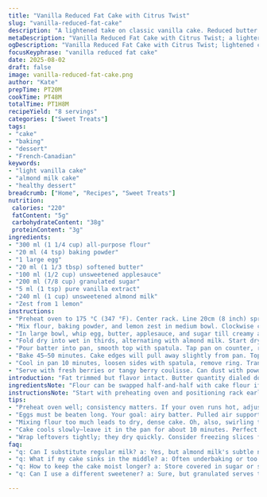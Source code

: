```yaml
---
title: "Vanilla Reduced Fat Cake with Citrus Twist"
slug: "vanilla-reduced-fat-cake"
description: "A lightened take on classic vanilla cake. Reduced butter by a third, replaced milk with almond milk for a subtle nutty note. Puffed up with baking powder and a pinch of lemon zest, adding brightness. Egg yolk swapped for unsweetened applesauce to boost moisture without fat. Soft crumb, little crumble. Bakes until golden, edges firm and springy, crackled top hints readiness. Avoid overmixing for tender crumb, alternate dry and wet yields uniform mix. Citrus zest brightens same vanilla base, great fresh or with berry compote."
metaDescription: "Vanilla Reduced Fat Cake with Citrus Twist; a lighter vanilla cake with almond milk and applesauce for moisture. Perfect for any occasion."
ogDescription: "Vanilla Reduced Fat Cake with Citrus Twist; lightened cake using almond milk and applesauce. Great with berries or dusting of sugar."
focusKeyphrase: "vanilla reduced fat cake"
date: 2025-08-02
draft: false
image: vanilla-reduced-fat-cake.png
author: "Kate"
prepTime: PT20M
cookTime: PT48M
totalTime: PT1H8M
recipeYield: "8 servings"
categories: ["Sweet Treats"]
tags:
- "cake"
- "baking"
- "dessert"
- "French-Canadian"
keywords:
- "light vanilla cake"
- "almond milk cake"
- "healthy dessert"
breadcrumb: ["Home", "Recipes", "Sweet Treats"]
nutrition: 
 calories: "220"
 fatContent: "5g"
 carbohydrateContent: "38g"
 proteinContent: "3g"
ingredients:
- "300 ml (1 1/4 cup) all-purpose flour"
- "20 ml (4 tsp) baking powder"
- "1 large egg"
- "20 ml (1 1/3 tbsp) softened butter"
- "100 ml (1/2 cup) unsweetened applesauce"
- "200 ml (7/8 cup) granulated sugar"
- "5 ml (1 tsp) pure vanilla extract"
- "240 ml (1 cup) unsweetened almond milk"
- "Zest from 1 lemon"
instructions:
- "Preheat oven to 175 °C (347 °F). Center rack. Line 20cm (8 inch) springform pan base with parchment. Lightly grease and flour sidewalls. This prevents sticking, helps release cleanly."
- "Mix flour, baking powder, and lemon zest in medium bowl. Clockwise circle, sift once to aerate. Important for lift and fine crumb."
- "In large bowl, whip egg, butter, applesauce, and sugar till creamy and pale – about 4 minutes electric mixer. Fat reduction means beating longer for structure. Add vanilla, mix briefly."
- "Fold dry into wet in thirds, alternating with almond milk. Start dry, finish dry. Use wooden spoon or spatula, low speed if electric. Overmixing = gluten develops, tough cake. Stop when flour disappears. Batter thick but pourable."
- "Pour batter into pan, smooth top with spatula. Tap pan on counter, release big air bubbles but keep micro ones trapped."
- "Bake 45–50 minutes. Cake edges will pull away slightly from pan. Top golden, crackled, springs back under light finger press. Insert small skewer mid-cake, should come out clean or with moist crumbs, not batter."
- "Cool in pan 10 minutes, loosen sides with spatula, remove ring. Transfer to rack, cool fully before slicing. Warm cake tears; cool ensures structure sets."
- "Serve with fresh berries or tangy berry coulisse. Can dust with powdered sugar. Store tightly wrapped to keep moisture."
introduction: "Fat trimmed but flavor intact. Butter quantity dialed down nearly half. Applesauce backfills moisture, a pro tip from baking science—replaces yolk fat with fruit moisture, no rubbery crumb. Almond milk swaps cow’s milk, subtle nuttiness, lighter mouthfeel, and dairy avoidance. Zest dropped in to keep vanilla cake from being boring, wake up palate. Whipping eggs longer pulls air; aeration essential since less fat means less richness—can’t skip this. Careful alternating wet and dry mixes without overbeating—raw flour feels gritty, so fold gently until just mixed. Watch for visual clues, not blind time checks. The depth of color, slight crack on top, spring back are red flags you want. Cut and serve with acid touches — fresh fruit, coulis — counters cake sweetness. No thrash and dash. Take your time. Proper prep, patience, and the right cues bring a fine crumb even in lower fat cakes."
ingredientsNote: "Flour can be swapped half-and-half with cake flour if you want a finer crumb, but balance rise with more baking powder. Unsweetened applesauce acts as fat replacer; if unavailable, try mashed banana but expect slight banana note. Almond milk optional, but adds dimension—use soy milk if allergic or regular milk if no restrictions. Butter softened, not melted, ensures creaminess not separation. Lemon zest isn’t mandatory but recommended — brightens flavor, offsets richness. Vanilla extract: pure vanilla for depth, imitation works, but adjust sugar slightly since imitation can be artificial-tasting. Sugar amount kept high to help with moisture and crust development; cutting much sugar affects texture and outer caramelization. Fresh zest vital—dried won’t provide same aroma. Baking powder rise must be fresh. Store ingredients room temp for best integration."
instructionsNote: "Start with preheating oven and positioning rack early. Pan prep critical—parchment guarantees bottom won’t stick, side grease and flour prevent tearing on release. Mixing dry ingredients thoroughly distributes leavening and zest evenly. Beat eggs, butter, applesauce, sugar thoroughly; this traps air, makes crumb lighter – don’t skimp time here. Fold dry in thirds with wet to prevent clumping or batter collapse. Resist urge to overbeat; flour mix-ins should vanish but no more stirring. Tap pan to pop large bubbles, avoid big holes in crumb. Check doneness visually not just clock—golden crust, crackled top, edges pulling away are good signs. Toothpick test is secondary but useful. Slight moist crumbs on skewer okay; wet batter no. Cooling in pan 10 minutes avoids cracking; removing sides early prevent sogginess. Complete cooling before slicing or it crumbles. Wrap leftovers well or cake dries out quickly. Can freeze sliced. Simple tricks get good texture even with fat cut."
tips:
- "Preheat oven well; consistency matters. If your oven runs hot, adjust temp slightly. Look for golden edges as cues. Parchment in the springform is non-negotiable. Edges pulling away from sides is key."
- "Eggs must be beaten long. Your goal: airy batter. Pulled air supports rise; fat reduction means longer mixing is vital. Folding dry ingredients, do it gently. Don't chase perfection; risks toughening batter."
- "Mixing flour too much leads to dry, dense cake. Oh, also, swirling through dry and wet mix is essential. Start with dry, careful not to overdo it. If batter is too thick, tweaking almond milk helps."
- "Cake cools slowly—leave it in the pan for about 10 minutes. Perfect for avoiding cracks. But switch to rack afterwards. Rings off, set on the counter, keep air circulating."
- "Wrap leftovers tightly; they dry quickly. Consider freezing slices for later use. Fresh is better but taste will stick around for days in right container."
faq:
- "q: Can I substitute regular milk? a: Yes, but almond milk's subtle nuttiness shines through. Use what you like; soy is another option. See what works."
- "q: What if my cake sinks in the middle? a: Often underbaking or too heavy batter. Adjust temp, maybe add a touch baking powder. Visual clues matter, look for a golden pull."
- "q: How to keep the cake moist longer? a: Store covered in sugar or simple syrup. Helps with moisture retention. Freezing slices is great too. Just wrap well."
- "q: Can I use a different sweetener? a: Sure, but granulated serves the function well. Consider adjusting for honey or liquid ones; need balancing for texture."

---
```

